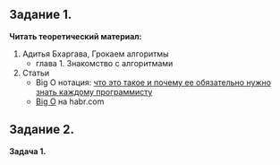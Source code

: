 ## Задание 1.

**Читать теоретический материал:**

1. Адитья Бхаргава, Грокаем алгоритмы
      - глава 1. Знакомство с алгоритмами
2. Статьи
      - Big O нотация: [что это такое и почему ее обязательно нужно знать каждому программисту](https://proglib.io/p/big-o-notaciya-chto-eto-takoe-i-pochemu-ee-obyazatelno-nuzhno-znat-kazhdomu-programmistu-2022-02-17)
      - [Big O](https://habr.com/ru/articles/444594/) на habr.com

## Задание 2.

**Задача 1.**

